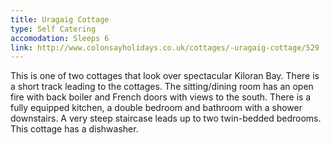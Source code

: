 ```yaml
---
title: Uragaig Cottage
type: Self Catering
accomodation: Sleeps 6
link: http://www.colonsayholidays.co.uk/cottages/-uragaig-cottage/529
---
```


This is one of two cottages that look over spectacular Kiloran Bay. There is a short track leading to the cottages. The sitting/dining room has an open fire with back boiler and French doors with views to the south. There is a fully equipped kitchen, a double bedroom and bathroom with a shower downstairs. A very steep staircase leads up to two twin-bedded bedrooms. This cottage has a dishwasher.